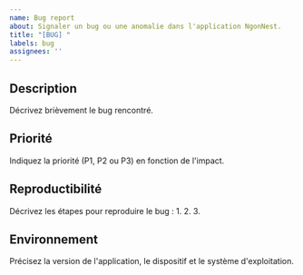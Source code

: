 ```yaml
---
name: Bug report
about: Signaler un bug ou une anomalie dans l'application NgonNest.
title: "[BUG] "
labels: bug
assignees: ''
---
```


## Description
Décrivez brièvement le bug rencontré.

## Priorité
Indiquez la priorité (P1, P2 ou P3) en fonction de l'impact.

## Reproductibilité
Décrivez les étapes pour reproduire le bug :
1. 
2. 
3. 

## Environnement
Précisez la version de l'application, le dispositif et le système d'exploitation.
